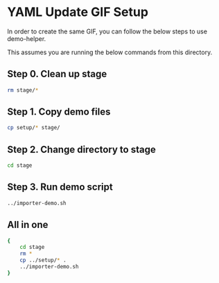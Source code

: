 # YAML Update GIF Setup

In order to create the same GIF, you can follow the below steps to use demo-helper.

This assumes you are running the below commands from this directory.

## Step 0. Clean up stage

```bash
rm stage/*
```

## Step 1. Copy demo files

```bash
cp setup/* stage/
```

## Step 2. Change directory to stage

```bash
cd stage
```

## Step 3. Run demo script

```bash
../importer-demo.sh
```

## All in one

```bash
{
    cd stage
    rm *
    cp ../setup/* .
    ../importer-demo.sh
}
```
